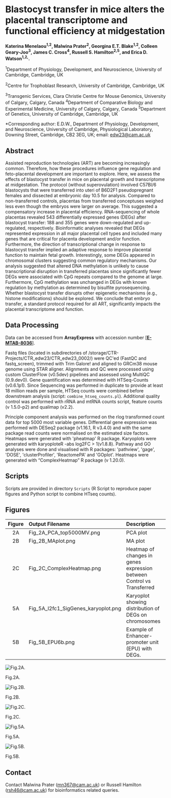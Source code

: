 # Blastocyst transfer in mice alters the placental transcriptome and functional efficiency at midgestation

**Katerina Menelaou<sup>1,2</sup>, Malwina Prater<sup>2</sup>, Georgina E.T. Blake<sup>1,2</sup>, Colleen Geary-Joo<sup>3</sup>, James C. Cross<sup>4</sup>, Russell S. Hamilton<sup>2,5</sup>, and Erica D. Watson<sup>1,2,*</sup>*.**


<sup>1</sup>Department of Physiology, Development, and Neuroscience, University of Cambridge, Cambridge, UK

<sup>2</sup>Centre for Trophoblast Research, University of Cambridge, Cambridge, UK

<sup>3</sup>Transgenic Services, Clara Christie Centre for Mouse Genomics, University of Calgary, Calgary, Canada
<sup>4</sup>Department of Comparative Biology and Experimental Medicine, University of Calgary, Calgary, Canada
<sup>5</sup>Department of Genetics, University of Cambridge, Cambridge, UK


*Corresponding author: E.D.W., Department of Physiology, Development, and Neuroscience, University of Cambridge, Physiological Laboratory, Downing Street, Cambridge, CB2 3EG, UK; email: edw23@cam.ac.uk 



## Abstract

Assisted reproduction technologies (ART) are becoming increasingly common. Therefore, how these procedures influence gene regulation and feto-placental development are important to explore. Here, we assess the effects of blastocyst transfer in mice on placental growth and transcriptome at midgestation. The protocol (without superovulation) involved C57Bl/6 blastocysts that were transferred into uteri of B6D2F1 pseudopregnant females and dissected at embryonic day 10.5 for analysis. Compared to non-transferred controls, placentas from transferred conceptuses weighed less even though the embryos were larger on average. This suggested a compensatory increase in placental efficiency. RNA-sequencing of whole placentas revealed 543 differentially expressed genes (DEGs) after blastocyst transfer: 188 and 355 genes were down-regulated and up-regulated, respectively. Bioinformatic analyses revealed that DEGs represented expression in all major placental cell types and included many genes that are critical for placenta development and/or function. Furthermore, the direction of transcriptional change in response to blastocyst transfer implied an adaptive response to improve placental function to maintain fetal growth. Interestingly, some DEGs appeared in chromosomal clusters suggesting common regulatory mechanisms. Our analysis suggested that altered DNA methylation is unlikely to cause transcriptional disruption in transferred placentas since significantly fewer DEGs were associated with CpG repeats compared to the genome at large. Furthermore, CpG methylation was unchanged in DEGs with known regulation by methylation as determined by bisulfite pyrosequencing. Whether blastocyst transfer disrupts other epigenetic mechanisms (e.g., histone modifications) should be explored. We conclude that embryo transfer, a standard protocol required for all ART, significantly impacts the placental transcriptome and function.



## Data Processing

Data can be accessed from **ArrayExpress** with accession number [[**E-MTAB-8036**]](https://www.ebi.ac.uk/arrayexpress/experiments/E-MTAB-8036). 

Fastq files (located in subdirectories of /storage/CTR-Projects/CTR_edw23/CTR_edw23_0002/) were QC'ed (FastQC and fastq_screen), trimmed with Trim Galore! and aligned to GRCm38 mouse genome using STAR aligner. Alignments and QC were processed using custom ClusterFlow (v0.5dev) pipelines and assessed using MultiQC (0.9.dev0). Gene quantification was determined with HTSeq-Counts (v0.6.1p1). Since Sequencing was performed in duplicate to provide at least 18 million reads per sample, HTSeq counts were combined before downstream analysis (script: `combine_htseq_counts.pl`). Additional quality control was performed with rRNA and mtRNA counts script, feature counts (v 1.5.0-p2) and qualimap (v2.2). 

 Principle component analysis was performed on the rlog transformed count data for top 5000 most variable genes. Differential gene expression was performed with DESeq2 package (v1.16.1, R v3.4.0) and with the same package read counts were normalised on the estimated size factors. Heatmaps were generated with 'pheatmap' R package. Karyoplots were generated with karyoploteR  -abs log2FC > 1(v1.8.8). Pathway and GO analyses were done and visualised with R packages: 'pathview', 'gage', 'DOSE', 'clusterProfiler', 'ReactomePA' and 'GOplot'. Heatmaps were generated with “ComplexHeatmap” R package (v 1.20.0). 






## Scripts 

Scripts are provided in directory `Scripts` (R Script to reproduce paper figures and Python script to combine HTseq counts).



## Figures 


|  Figure    |  Output Filename                              |   Description     |
| :-------:  |      :----                                  |         :---    |
|     2A     |    Fig_2A_PCA_top5000MV.png           |  PCA plot         |
|     2B     |    Fig_2B_MAplot.png                  |  MA plot          |
|     2C     |    Fig_2C_ComplexHeatmap.png           |  Heatmap of changes in genes expression between Control vs Transferred |
|     5A     |    Fig_5A_l2fc1_SigGenes_karyoplot.png  |    Karyoplot showing distribution of DEGs on chromosomes        |
|     5B     |    Fig_5B_EPU6b.png                |   Example of  Enhancer-promoter unit (EPU) with DEGs.     |


![Fig.2A.](https://github.com/nmalwinka/2019-Menelaou/blob/master/Figures/Fig_2A_PCA_top5000MV.png)

Fig.2A.

![Fig.2B.](https://github.com/nmalwinka/2019-Menelaou/blob/master/Figures/Fig_2B_MAplot.png)

Fig.2B.

![Fig.2C.](https://github.com/nmalwinka/2019-Menelaou/blob/master/Figures/Fig_2C_ComplexHeatmap.png)

Fig.2C.

![Fig.5A.](https://github.com/nmalwinka/2019-Menelaou/blob/master/Figures/Fig_5A_l2fc1_SigGenes_karyoplot.png)

Fig.5A.

![Fig.5B.](https://github.com/nmalwinka/2019-Menelaou/blob/master/Figures/Fig_5B_EPU6b.png)

Fig.5B.











## Contact
Contact Malwina Prater (mn367@cam.ac.uk) or Russell Hamilton (rsh46@cam.ac.uk) for bioinformatics related queries.
